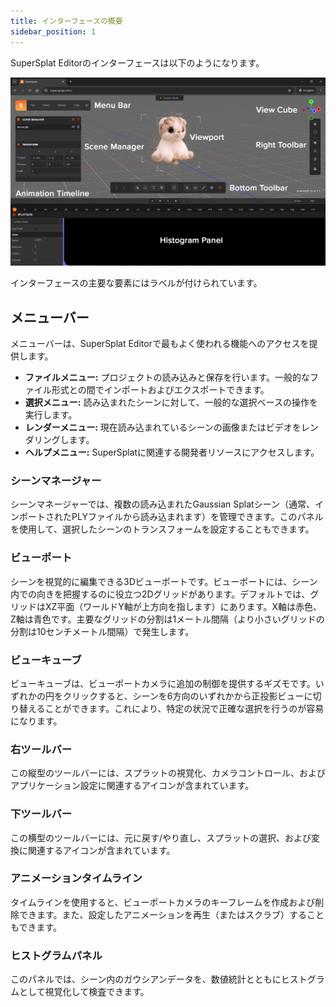 ```yaml
---
title: インターフェースの概要
sidebar_position: 1
---
```


SuperSplat Editorのインターフェースは以下のようになります。

![supersplat-interface](/img/user-manual/gaussian-splatting/editing/supersplat/interface-overview.png)

インターフェースの主要な要素にはラベルが付けられています。

## メニューバー

メニューバーは、SuperSplat Editorで最もよく使われる機能へのアクセスを提供します。

*   **ファイルメニュー:** プロジェクトの読み込みと保存を行います。一般的なファイル形式との間でインポートおよびエクスポートできます。
*   **選択メニュー:** 読み込まれたシーンに対して、一般的な選択ベースの操作を実行します。
*   **レンダーメニュー:** 現在読み込まれているシーンの画像またはビデオをレンダリングします。
*   **ヘルプメニュー:** SuperSplatに関連する開発者リソースにアクセスします。

### シーンマネージャー

シーンマネージャーでは、複数の読み込まれたGaussian Splatシーン（通常、インポートされたPLYファイルから読み込まれます）を管理できます。このパネルを使用して、選択したシーンのトランスフォームを設定することもできます。

### ビューポート

シーンを視覚的に編集できる3Dビューポートです。ビューポートには、シーン内での向きを把握するのに役立つ2Dグリッドがあります。デフォルトでは、グリッドはXZ平面（ワールドY軸が上方向を指します）にあります。X軸は赤色、Z軸は青色です。主要なグリッドの分割は1メートル間隔（より小さいグリッドの分割は10センチメートル間隔）で発生します。

### ビューキューブ

ビューキューブは、ビューポートカメラに追加の制御を提供するギズモです。いずれかの円をクリックすると、シーンを6方向のいずれかから正投影ビューに切り替えることができます。これにより、特定の状況で正確な選択を行うのが容易になります。

### 右ツールバー

この縦型のツールバーには、スプラットの視覚化、カメラコントロール、およびアプリケーション設定に関連するアイコンが含まれています。

### 下ツールバー

この横型のツールバーには、元に戻す/やり直し、スプラットの選択、および変換に関連するアイコンが含まれています。

### アニメーションタイムライン

タイムラインを使用すると、ビューポートカメラのキーフレームを作成および削除できます。また、設定したアニメーションを再生（またはスクラブ）することもできます。

### ヒストグラムパネル

このパネルでは、シーン内のガウシアンデータを、数値統計とともにヒストグラムとして視覚化して検査できます。

